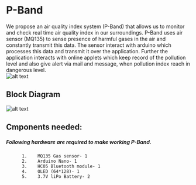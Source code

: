 # P-Band
We propose an air quality index system (P-Band) that allows us to monitor and check real time air quality index in our surroundings. P-Band uses air sensor (MQ135) to sense presence of harmful gases in the air and constantly transmit this data. The sensor interact with arduino which processes this data and transmit it over the application. Further the application interacts with online applets which keep record of the pollution level and also give alert via mail and message, when pollution index reach in dangerous level.       
![alt text](https://github.com/mukulms123/P-Band/edit/master/images/img1.png)

## Block Diagram
![alt text](https://github.com/mukulms123/P-Band/edit/master/images/img1.png)

## Cmponents needed:
##### Following hardware are required to make working P-Band.
          1.	MQ135 Gas sensor- 1 
          2.	Arduino Nano- 1	        
          3.	HC05 Bluetooth module- 1
          4.	OLED (64*128)- 1
          5.	3.7V liPo Battery- 2
